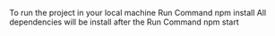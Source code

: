 To run the project in your local machine Run Command npm install All dependencies will be install after the Run Command npm start
